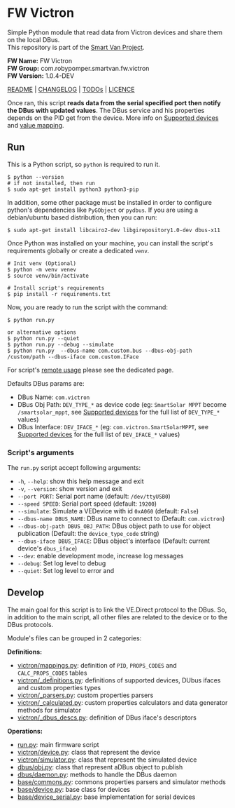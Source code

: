 # FW Victron

Simple Python module that read data from Victron devices and share them on
the local DBus.<br />
This repository is part of
the [Smart Van Project](https://smartvan.johnosproject.org/).

**FW Name:** FW Victron<br />
**FW Group:** com.robypomper.smartvan.fw.victron<br />
**FW Version:** 1.0.4-DEV

[README](README.md) | [CHANGELOG](CHANGELOG.md) | [TODOs](TODOs.md) | [LICENCE](LICENCE.md)

Once ran, this script **reads data from the serial specified port then notify
the DBus with updated values**. The DBus service and his properties depends on
the PID get from the device. More info
on [Supported devices](/docs/supported_devices.md)
and [value mapping](/docs/values_mapping.md).

## Run

This is a Python script, so `python` is required to run it.

```shell
$ python --version
# if not installed, then run
$ sudo apt-get install python3 python3-pip 
```

In addition, some other package must be installed in order to configure
python's dependencies like `PyGObject` or `pydbus`. If you are using a
debian/ubuntu based distribution, then you can run:

```shell
$ sudo apt-get install libcairo2-dev libgirepository1.0-dev dbus-x11
```

Once Python was installed on your machine, you can install the script's
requirements globally or create a dedicated `venv`.

```shell
# Init venv (Optional)
$ python -m venv venev
$ source venv/bin/activate

# Install script's requirements
$ pip install -r requirements.txt
```

Now, you are ready to run the script with the command:

```shell
$ python run.py

or alternative options
$ python run.py --quiet
$ python run.py --debug --simulate
$ python run.py  --dbus-name com.custom.bus --dbus-obj-path /custom/path --dbus-iface com.custom.IFace
```

For script's [remote usage](docs/remote_usage.md) please see the dedicated page.

Defaults DBus params are:

* DBus Name: `com.victron`
* DBus Obj Path: `DEV_TYPE_*` as device code (eg: `SmartSolar MPPT` become
  `/smartsolar_mppt`, see [Supported devices](/docs/supported_devices.md) for
  the full list of `DEV_TYPE_*` values)
* DBus Interface: `DEV_IFACE_*` (eg: `com.victron.SmartSolarMPPT`,
  see [Supported devices](/docs/supported_devices.md) for the full list of
  `DEV_IFACE_*` values)

### Script's arguments

The `run.py` script accept following arguments:

* `-h`, `--help`: show this help message and exit
* `-v`, `--version`: show version and exit
* `--port PORT`: Serial port name (default: `/dev/ttyUSB0`)
* `--speed SPEED`: Serial port speed (default: `19200`)
* `--simulate`: Simulate a VEDevice with id `0xA060` (default: `False`)
* `--dbus-name DBUS_NAME`: DBus name to connect to (Default: `com.victron`)
* `--dbus-obj-path DBUS_OBJ_PATH`: DBus object path to use for object
  publication (Default: the `device_type_code` string)
* `--dbus-iface DBUS_IFACE`: DBus object's interface (Default: current device's
  `dbus_iface`)
* `--dev`: enable development mode, increase log messages
* `--debug`: Set log level to debug
* `--quiet`: Set log level to error and

## Develop

The main goal for this script is to link the VE.Direct protocol to the DBus.
So, in addition to the main script, all other files are related to the device
or to the DBus protocols.

Module's files can be grouped in 2 categories:

**Definitions:**

* [victron/mappings.py](/fw_victron/victron/mappings.py):
  definition of `PID`, `PROPS_CODES` and `CALC_PROPS_CODES` tables
* [victron/_definitions.py](/fw_victron/victron/_definitions.py):
  definitions of supported devices, DUbus ifaces and custom properties types
* [victron/_parsers.py](/fw_victron/victron/_parsers.py):
  custom properties parsers
* [victron/_calculated.py](/fw_victron/victron/_calculated.py):
  custom properties calculators and data generator methods for simulator
* [victron/_dbus_descs.py](/fw_victron/victron/_dbus_descs.py):
  definition of DBus iface's descriptors

**Operations:**

* [run.py](run.py):
  main firmware script
* [victron/device.py](/fw_victron/victron/device.py):
  class that represent the device
* [victron/simulator.py](/fw_victron/victron/simulator.py):
  class that represent the simulated device
* [dbus/obj.py](/fw_victron/dbus/obj.py):
  class that represent aDBus object to publish
* [dbus/daemon.py](/fw_victron/dbus/daemon.py):
  methods to handle the DBus daemon
* [base/commons.py](/fw_victron/base/commons.py):
  commons properties parsers and simulator methods
* [base/device.py](/fw_victron/base/device.py):
  base class for devices
* [base/device_serial.py](/fw_victron/base/device_serial.py):
  base implementation for serial devices
